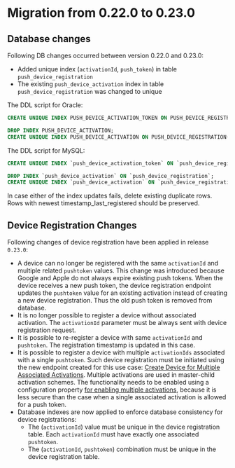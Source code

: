 # Migration from 0.22.0 to 0.23.0

## Database changes

Following DB changes occurred between version 0.22.0 and 0.23.0:
- Added unique index (`activationId`, `push_token`) in table `push_device_registration`
- The existing `push_device_activation` index in table `push_device_registration` was changed to unique

The DDL script for Oracle:
```sql
CREATE UNIQUE INDEX PUSH_DEVICE_ACTIVATION_TOKEN ON PUSH_DEVICE_REGISTRATION(ACTIVATION_ID, PUSH_TOKEN);

DROP INDEX PUSH_DEVICE_ACTIVATION;
CREATE UNIQUE INDEX PUSH_DEVICE_ACTIVATION ON PUSH_DEVICE_REGISTRATION(ACTIVATION_ID);
```

The DDL script for MySQL:
```sql
CREATE UNIQUE INDEX `push_device_activation_token` ON `push_device_registration`(`activation_id`, `push_token`);

DROP INDEX `push_device_activation` ON `push_device_registration`;
CREATE UNIQUE INDEX `push_device_activation` ON `push_device_registration`(`activation_id`);
```

In case either of the index updates fails, delete existing duplicate rows. Rows with newest timestamp_last_registered should be preserved.

## Device Registration Changes

Following changes of device registration have been applied in release `0.23.0`:
- A device can no longer be registered with the same `activationId` and multiple related `pushtoken` values. 
This change was introduced because Google and Apple do not always expire existing push tokens. When the device
receives a new push token, the device registration endpoint updates the `pushtoken` value for an existing activation instead of
creating a new device registration. Thus the old push token is removed from database.
- It is no longer possible to register a device without associated activation. The `activationId` parameter must be
always sent with device registration request.
- It is possible to re-register a device with same `activationId` and `pushtoken`. The registration timestamp is updated in this case. 
- It is possible to register a device with multiple `activationIds` associated with a single `pushtoken`. Such 
device registration must be initiated using the new endpoint created for this use case: 
[Create Device for Multiple Associated Activations](./Push-Server-API.md#create-device-for-multiple-associated-activations).
Multiple activations are used in master-child activation schemes. The functionality needs to be enabled
using a configuration property [for enabling multiple activations](./Deploying-Push-Server.md#enabling-multiple-associated-activations-in-device-registration),
because it is less secure than the case when a single associated activation is allowed for a push token.
- Database indexes are now applied to enforce database consistency for device registrations:
  - The (`activationId`) value must be unique in the device registration table. Each `activationId` must have exactly one associated `pushtoken`. 
  - The (`activationId`, `pushtoken`) combination must be unique in the device registration table.
